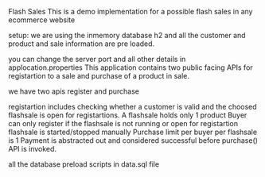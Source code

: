 Flash Sales
This is a demo implementation for a possible flash sales in any ecommerce website

setup:
we are using the inmemory database h2 and all the customer and product and sale information are pre loaded.

you can change the server port and all other details in applocation.properties
This application contains two public facing APIs for registartion to a sale and purchase of a product in sale.

we have two apis register and purchase 

registartion includes checking whether a customer is valid and the choosed flashsale is open for registartions.
A flashsale holds only 1 product
Buyer can only register if the flashsale is not running or open for registartion
flashsale is started/stopped manually
Purchase limit per buyer per flashsale is 1
Payment is abstracted out and considered successful before purchase() API is invoked.

all the database preload scripts in data.sql file

